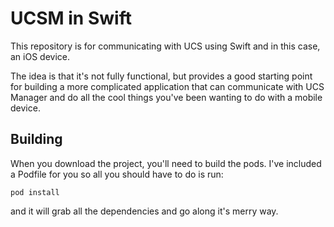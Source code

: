 # UCSM in Swift

This repository is for communicating with UCS using Swift and in this case, an iOS device.  

The idea is that it's not fully functional, but provides a good starting point for building a more complicated application that can communicate with UCS Manager and do all the cool things you've been wanting to do with a mobile device.  

## Building

When you download the project, you'll need to build the pods.  I've included a Podfile for you so all you should have to do is run: 

```
pod install
```
and it will grab all the dependencies and go along it's merry way. 
